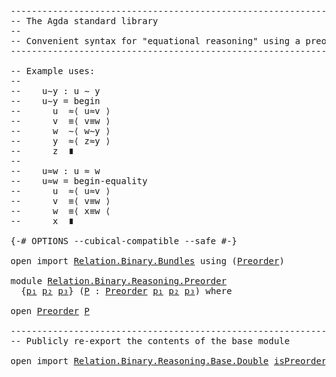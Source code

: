 <pre class="Agda"><a id="1" class="Comment">------------------------------------------------------------------------</a>
<a id="74" class="Comment">-- The Agda standard library</a>
<a id="103" class="Comment">--</a>
<a id="106" class="Comment">-- Convenient syntax for &quot;equational reasoning&quot; using a preorder</a>
<a id="171" class="Comment">------------------------------------------------------------------------</a>

<a id="245" class="Comment">-- Example uses:</a>
<a id="262" class="Comment">--</a>
<a id="265" class="Comment">--    u∼y : u ∼ y</a>
<a id="283" class="Comment">--    u∼y = begin</a>
<a id="301" class="Comment">--      u  ≈⟨ u≈v ⟩</a>
<a id="321" class="Comment">--      v  ≡⟨ v≡w ⟩</a>
<a id="341" class="Comment">--      w  ∼⟨ w∼y ⟩</a>
<a id="361" class="Comment">--      y  ≈⟨ z≈y ⟩</a>
<a id="381" class="Comment">--      z  ∎</a>
<a id="394" class="Comment">--</a>
<a id="397" class="Comment">--    u≈w : u ≈ w</a>
<a id="415" class="Comment">--    u≈w = begin-equality</a>
<a id="442" class="Comment">--      u  ≈⟨ u≈v ⟩</a>
<a id="462" class="Comment">--      v  ≡⟨ v≡w ⟩</a>
<a id="482" class="Comment">--      w  ≡⟨ x≡w ⟨</a>
<a id="502" class="Comment">--      x  ∎</a>

<a id="516" class="Symbol">{-#</a> <a id="520" class="Keyword">OPTIONS</a> <a id="528" class="Pragma">--cubical-compatible</a> <a id="549" class="Pragma">--safe</a> <a id="556" class="Symbol">#-}</a>

<a id="561" class="Keyword">open</a> <a id="566" class="Keyword">import</a> <a id="573" href="Relation.Binary.Bundles.html" class="Module">Relation.Binary.Bundles</a> <a id="597" class="Keyword">using</a> <a id="603" class="Symbol">(</a><a id="604" href="Relation.Binary.Bundles.html#2136" class="Record">Preorder</a><a id="612" class="Symbol">)</a>

<a id="615" class="Keyword">module</a> <a id="622" href="Relation.Binary.Reasoning.Preorder.html" class="Module">Relation.Binary.Reasoning.Preorder</a>
  <a id="659" class="Symbol">{</a><a id="660" href="Relation.Binary.Reasoning.Preorder.html#660" class="Bound">p₁</a> <a id="663" href="Relation.Binary.Reasoning.Preorder.html#663" class="Bound">p₂</a> <a id="666" href="Relation.Binary.Reasoning.Preorder.html#666" class="Bound">p₃</a><a id="668" class="Symbol">}</a> <a id="670" class="Symbol">(</a><a id="671" href="Relation.Binary.Reasoning.Preorder.html#671" class="Bound">P</a> <a id="673" class="Symbol">:</a> <a id="675" href="Relation.Binary.Bundles.html#2136" class="Record">Preorder</a> <a id="684" href="Relation.Binary.Reasoning.Preorder.html#660" class="Bound">p₁</a> <a id="687" href="Relation.Binary.Reasoning.Preorder.html#663" class="Bound">p₂</a> <a id="690" href="Relation.Binary.Reasoning.Preorder.html#666" class="Bound">p₃</a><a id="692" class="Symbol">)</a> <a id="694" class="Keyword">where</a>

<a id="701" class="Keyword">open</a> <a id="706" href="Relation.Binary.Bundles.html#2136" class="Module">Preorder</a> <a id="715" href="Relation.Binary.Reasoning.Preorder.html#671" class="Bound">P</a>

<a id="718" class="Comment">------------------------------------------------------------------------</a>
<a id="791" class="Comment">-- Publicly re-export the contents of the base module</a>

<a id="846" class="Keyword">open</a> <a id="851" class="Keyword">import</a> <a id="858" href="Relation.Binary.Reasoning.Base.Double.html" class="Module">Relation.Binary.Reasoning.Base.Double</a> <a id="896" href="Relation.Binary.Bundles.html#2349" class="Field">isPreorder</a> <a id="907" class="Keyword">public</a>
</pre>
